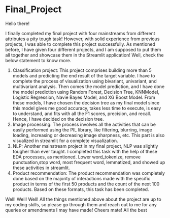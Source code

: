 # Final_Project

Hello there!

I finally completed my final project with four mainstreams from different attributes a pity tough task! However, with solid experience from previous projects, I was able to complete this project successfully.
As mentioned before, I have given four different projects, and I am supposed to put them all together and showcase them in the Streamlit application! Well, check the below statement to know more.
1. Classification project: This project comprises building more than 5 models and predicting the end result of the target variable. I have to complete the process of visualization using bivariant, univariant, and multivariant analysis. Then comes the model prediction, and I have done the model prediction using Random Forest, Decision Tree, KNNModel, Logistic Regression, Navie Bayes Model, and XG Boost Model. From these models, I have chosen the decision tree as my final model since this model gives me good accuracy, takes less time to execute, is easy to understand, and fits with all the F1 scores, precision, and recall. Hence, I have decided on the decision tree.
2. Image processing: The process involves all the activities that can be easily performed using the PIL library, like filtering, blurring, image loading, increasing or decreasing image sharpness, etc. This part is also visualized in streamlit for a complete visualization.
3. NLP: Another mainstream project in my final project, NLP was slightly tougher than ever taught. I completed this task with the help of these EDA processes, as mentioned. Lower word_tokenize, remove punctuation,stop word, most frequent word, lemmatized, and showed up these activities in streamlit.
4. Product recommendation: The product recommendation was completely done based on the majority of interactions made with the specific product in terms of the first 50 products and the count of the next 100 products. Based on these formats, this task has been completed.

Well! Well! Well! All the things mentioned above about the project are up to my coding skills, so please go through them and reach out to me for any queries or amendments I may have made!
Cheers mate! All the best

